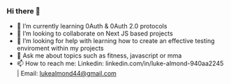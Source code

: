 ### Hi there 👋


- 🌱 I’m currently learning 0Auth & 0Auth 2.0 protocols 
- 👯 I’m looking to collaborate on Next JS based projects
- 🤔 I’m looking for help with learning how to create an effective testing enviroment within my projects 
- 💬 Ask me about topics such as fitness, javascript or mma
- 📫 How to reach me: Linkedin: linkedin.com/in/luke-almond-940aa2245 | Email: lukealmond44@gmail.com

